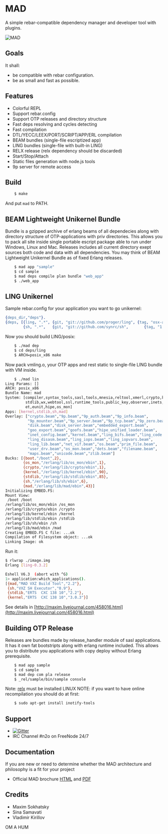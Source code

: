 MAD
===

A simple rebar-compatible dependency manager and developer tool with plugins.

![MAD](http://synrc.com/lj/mad.png)

Goals
-----

It shall:

* be compatible with rebar configuration.
* be as small and fast as possible.

Features
--------

* Colorful REPL
* Support rebar.config
* Support OTP releases and directory structure
* Fast deps resolving and cycles detecting
* Fast compilation
* DTL/YECC/LEEX/PORT/SCRIPT/APP/ERL compilation
* BEAM bundles (single-file escriptized app)
* LING bundles (single-file with built-in LING)
* RELX release (relx dependency should be discarded)
* Start/Stop/Attach
* Static files generation with node.js tools
* 9p server for remote access

Build
-----

```sh
    $ make
```

And put `mad` to PATH.

BEAM Lightweight Unikernel Bundle
---------------------------------

Bundle is a gzipped archive of erlang beams of all dependecies
along with directory structure of OTP-applications with priv directories.
This allows you to pack all site inside single portable escript package able
to run under Windows, Linux and Mac. Releases includes all current
directory exept sources both code and data with all dependencies. You may think of BEAM 
Lightweight Unikernel Bundle as of fixed Erlang releases.

```sh
    $ mad app "sample"
    $ cd sample
    $ mad deps compile plan bundle "web_app"
    $ ./web_app
```

LING Unikernel
--------------

Sample rebar.config for your application you want to go unikernel:

```erlang
{deps_dir,"deps"}.
{deps, [{ling, ".*", {git, "git://github.com/proger/ling", {tag, "osx-again"}}},
        {sh, ".*",   {git, "git://github.com/synrc/sh",       {tag, "1.4"}}}]}.
```

Now you should build LING/posix:

```sh
    $ ./mad dep
    $ cd deps/ling
    $ ARCH=posix_x86 make
```

Now pack vmling.o, your OTP apps and rest static to single-file LING bundle with VM inside.

```sh
    $ ./mad lin
Ling Params: []
ARCH: posix_x86
Bundle Name: mad
System: [compiler,syntax_tools,sasl,tools,mnesia,reltool,xmerl,crypto,kernel,
         stdlib,wx,webtool,ssl,runtime_tools,public_key,observer,inets,asn1,
         et,eunit,hipe,os_mon]
Apps: [kernel,stdlib,sh,mad]
Overlay: ["crypto.beam","9p.beam","9p_auth.beam","9p_info.beam",
          "9p_mounter.beam","9p_server.beam","9p_tcp.beam","9p_zero.beam",
          "disk.beam","disk_server.beam","embedded_export.beam",
          "goo_export.beam","goofs.beam","hipe_unified_loader.beam",
          "inet_config.beam","kernel.beam","ling_bifs.beam","ling_code.beam",
          "ling_disasm.beam","ling_iops.beam","ling_iopvars.beam",
          "ling_lib.beam","net_vif.beam","os.beam","prim_file.beam",
          "user_drv.beam","os_mon.beam","dets.beam","filename.beam",
          "maps.beam","unicode.beam","zlib.beam"]
Bucks: [{boot,"/boot",2},
        {os_mon,"/erlang/lib/os_mon/ebin",1},
        {crypto,"/erlang/lib/crypto/ebin",1},
        {kernel,"/erlang/lib/kernel/ebin",90},
        {stdlib,"/erlang/lib/stdlib/ebin",85},
        {sh,"/erlang/lib/sh/ebin",6},
        {mad,"/erlang/lib/mad/ebin",43}]
Initializing EMBED.FS:
Mount View:
 /boot /boot
/erlang/lib/os_mon/ebin /os_mon
/erlang/lib/crypto/ebin /crypto
/erlang/lib/kernel/ebin /kernel
/erlang/lib/stdlib/ebin /stdlib
/erlang/lib/sh/ebin /sh
/erlang/lib/mad/ebin /mad
Creating EMBED.FS C file: ...ok
Compilation of Filesystem object: ...ok
Linking Image: ok
```

Run it:

```sh
$ rlwrap ./image.img
Erlang [ling-0.3.2]

Eshell V6.3  (abort with ^G)
1> application:which_applications().
[{mad,"MAD VXZ Build Tool","2.2"},
 {sh,"VXZ SH Executor","0.9"},
 {stdlib,"ERTS  CXC 138 10","2.2"},
 {kernel,"ERTS  CXC 138 10","3.0.3"}]
```

See details in [http://maxim.livejournal.com/458016.html](http://maxim.livejournal.com/458016.html) 

Building OTP Release
--------------------

Releases are bundles made by release_handler module of sasl applications.
It has it own fat bootstripts along with erlang runtime included.
This allows you to distribute you applications with copy deploy
without Erlang prerequisite.

```sh
    $ mad app sample
    $ cd sample
    $ mad dep com pla release
    $ _rel/sample/bin/sample console
```

Note: [relx](https://github.com/erlware/relx) must be installed
LINUX NOTE: if you want to have online recompilation you should do at first:

```sh
    $ sudo apt-get install inotify-tools
```

Support
-------
* [![Gitter](https://badges.gitter.im/Join%20Chat.svg)](https://gitter.im/5HT/n2o?utm_source=badge&utm_medium=badge&utm_campaign=pr-badge&utm_content=badge)
* IRC Channel #n2o on FreeNode 24/7

Documentation
-------

If you are new or need to determine whether the MAD architecture and
philosophy is a fit for your project

* Official MAD brochure [HTML](http://synrc.com/apps/mad/) and
                        [PDF](https://synrc.com/apps/mad/doc/book.pdf)

Credits
-------

* Maxim Sokhatsky
* Sina Samavati
* Vladimir Kirillov

OM A HUM
